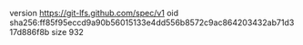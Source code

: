 version https://git-lfs.github.com/spec/v1
oid sha256:ff85f95eccd9a90b56015133e4dd556b8572c9ac864203432ab71d317d886f8b
size 932
